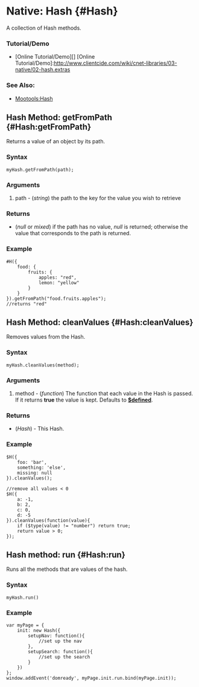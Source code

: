 Native: Hash {#Hash}
========================

A collection of Hash methods.

### Tutorial/Demo

* [Online Tutorial/Demo][]
[Online Tutorial/Demo]:http://www.clientcide.com/wiki/cnet-libraries/03-native/02-hash.extras


### See Also:

- [Mootools:Hash][]


Hash Method: getFromPath {#Hash:getFromPath}
-------------------------------------

Returns a value of an object by its path.

### Syntax

	myHash.getFromPath(path);

### Arguments

1. path - (*string*) the path to the key for the value you wish to retrieve

### Returns

* (*null* or *mixed*) if the path has no value, *null* is returned; otherwise the value that corresponds to the path is returned.

### Example

	#H({
		food: {
			fruits: {
				apples: "red",
				lemon: "yellow"
			}
		}
	}).getFromPath("food.fruits.apples");
	//returns "red"


Hash Method: cleanValues {#Hash:cleanValues}
-------------------------------------

Removes values from the Hash.

### Syntax

	myHash.cleanValues(method);

### Arguments

1. method - (*function*) The function that each value in the Hash is passed. If it returns **true** the value is kept. Defaults to **[$defined][]**.

### Returns

* (*Hash*) - This Hash.

### Example

	$H({
		foo: 'bar',
		something: 'else',
		missing: null
	}).cleanValues();

	//remove all values < 0
	$H({
		a: -1,
		b: 2,
		c: 0,
		d: -5
	}).cleanValues(function(value){
		if ($type(value) != "number") return true;
		return value > 0;
	});

Hash method: run {#Hash:run}
----------------------------

Runs all the methods that are values of the hash.

### Syntax

	myHash.run()

### Example

	var myPage = {
		init: new Hash({
			setupNav: function(){
				//set up the nav
			},
			setupSearch: function(){
				//set up the search
			}
		})
	};
	window.addEvent('domready', myPage.init.run.bind(myPage.init));

[Mootools:Hash]: /core/Native/Hash
[$defined]: /core/Core/Core#defined

